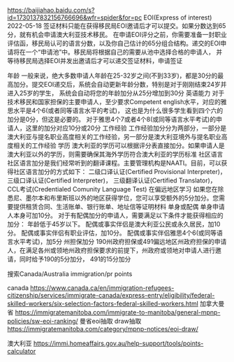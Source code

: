 
https://baijiahao.baidu.com/s?id=1730137832156766696&wfr=spider&for=pc
EOI(Express of interest)  2022-05-18
签证材料只能在获得移民局EOI邀请后才可以提交。如果分数达到65分，就有机会申请澳大利亚技术移民。
在申请EOI评分之前，你需要准备一封职业评估函，移民局认可的语言分数，以及你自己估计的65分组合结构。递交的EOI申请将在一个“申请池”中。移民局将根据自己的需要从池中选择合格的申请人，
并等待移民局选择EOI并发出邀请后才可以递交签证材料，申请签证

年龄
一般来说，绝大多数申请人年龄在25-32岁之间(不到33岁)，都是30分的最高加分。提交EOI递交后，系统会自动更新年龄分数，特别是对于刚刚结束24岁并进入25岁的学生，
系统会自动将您的年龄加分从25分增加到30分
英语能力
对于技术移民和国家担保的主要申请人，至少要求Competent english水平，对应的雅思水平是4个6(或者同等语言水平的考试)，
这也是为什么很多学生看到四个六的加分是0分，但这是必要的。
对于雅思4个7或者4个8(或同等语言水平考试)的申请人，这里的加分对应10分或20分
工作经验
工作经验加分分为两部分，一部分是澳大利亚与提名职业高度相关的工作经验，另一部分是澳大利亚境外与提名职业高度相关的工作经验
学历
澳大利亚的学历可以根据评分表直接加分。如果申请人是澳大利亚以外的学历，则需要确保其海外学历符合澳大利亚的学历标准
社区语言
社区语言加分是我们经常听到的翻译课程。主要管理机构是NAATI。目前，可以获得社区语言加分的方式如下：
二级口译认证(Certified Provisional Interpreter)，
三级口译认证(Certified lnterpreter)，
三级翻译认证(Certified Translator)，
CCL考试(Credentialed Comunity Language Test)
在偏远地区学习
如果您在除悉尼、墨尔本和布里斯班以外的地区获得学位，您可以享受额外的5分加分。您需要提供租赁合同、生活账单、银行账单、地址信等证明材料
单身或配偶
单身申请人本身可加10分。
对于有配偶加分的申请人，需要满足以下条件才能获得相应的加分：
年龄低于45岁以下。
配偶或事实伴侣是澳大利亚公民或永久居民，加10分。
配偶或事实伴侣有职业评估，加10分。
配偶或事实伴侣雅思4个6(或同等语言水平考试)，加5分
州担保加分
190州政府担保或491偏远地区州政府担保的申请人，在满足各州或领地州政府担保要求的前提下，州政府或领地对申请人进行邀请，同时给予190的5分加分，
491的15分加分


搜索Canada/Australia immigration/pr points

canada
https://www.canada.ca/en/immigration-refugees-citizenship/services/immigrate-canada/express-entry/eligibility/federal-skilled-workers/six-selection-factors-federal-skilled-workers.html
加拿大曼省
https://immigratemanitoba.com/immigrate-to-manitoba/general-mpnp-policies/sw-eoi-ranking/
曼省eoi抽取 draw抽取  
https://immigratemanitoba.com/category/mpnp-notices/eoi-draw/

澳大利亚
https://immi.homeaffairs.gov.au/help-support/tools/points-calculator